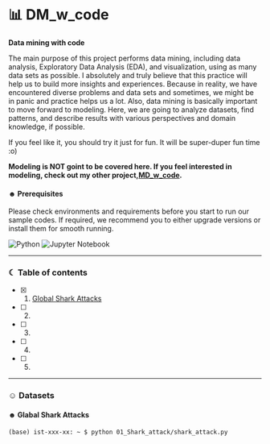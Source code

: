 # 📊 DM_w_code

**Data mining with code**

The main purpose of this project performs data mining, including data analysis, Exploratory Data Analysis (EDA), and visualization, using as many data sets as possible. I absolutely and truly believe that this practice will help us to build more insights and experiences. 
Because in reality, we have encountered diverse problems and data sets and sometimes, we might be in panic and practice helps us a lot. Also, data mining is basically important to move forward to modeling. Here, we are going to analyze datasets, find patterns, and describe results with various perspectives and domain knowledge, if possible. 

If you feel like it, you should try it just for fun. It will be super-duper fun time :o)

**Modeling is NOT goint to be covered here. If you feel interested in modeling, check out my other project,[MD_w_code](https://github.com/soyounson/ML_w_code).**

#### ☻ Prerequisites
Please check environments and requirements before you start to run our sample codes. If required, we recommend you to either upgrade versions or install them for smooth running.

![Python](https://img.shields.io/badge/python-3670A0?style=for-the-badge&logo=python&logoColor=ffdd54)
![Jupyter Notebook](https://img.shields.io/badge/jupyter-%23FA0F00.svg?style=for-the-badge&logo=jupyter&logoColor=white)

-----------------------------------------------------------------------

### ☾ Table of contents
- [x] 01. [Global Shark Attacks](https://github.com/soyounson/DM_w_code/blob/main/01_Shark_attack/README.md)
- [ ] 02. 
- [ ] 03. 
- [ ] 04. 
- [ ] 05. 

-----------------------------------------------------------------------

### ☺︎ Datasets 

#### ☻ Glabal Shark Attacks

```
(base) ist-xxx-xx: ~ $ python 01_Shark_attack/shark_attack.py
```


